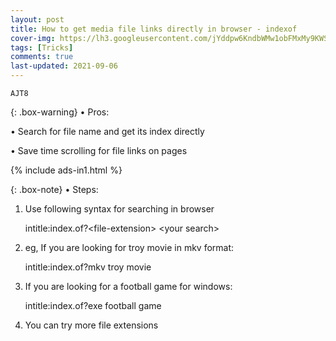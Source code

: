 ```yaml
---
layout: post
title: How to get media file links directly in browser - indexof
cover-img: https://lh3.googleusercontent.com/jYddpw6KndbWMw1obFMxMy9KWS_0cI7pQE3SR_cI2fgu9Qrf5k34xNYUBGpDTUstZOxhUUb2nMF9YAVMl90coH8gzHO1rRaA925pT4GTZI9oOVMwWeaYOEho6DfEHLCq6MT6HxIjdXw=s225-p-k
tags: [Tricks]
comments: true
last-updated: 2021-09-06
---
```


``AJT8``

{: .box-warning}
• Pros:

• Search for file name and get its index directly

• Save time scrolling for file links on pages

{% include ads-in1.html %}

{: .box-note}
• Steps:

1. Use following syntax for searching in browser
    
   intitle:index.of?&lt;file-extension&gt; &lt;your search&gt;

2. eg, If you are looking for troy movie in mkv format:
  
   intitle:index.of?mkv troy movie

3. If you are looking for a football game for windows:
 
   intitle:index.of?exe football game

4. You can try more file extensions 
